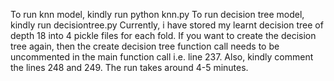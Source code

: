 To run knn model, kindly run python knn.py
To run decision tree model, kindly run decisiontree.py
Currently, i have stored my learnt decision tree of depth 18 into 4 pickle files for each fold.
If you want to create the decision tree again, then the create decision tree function call needs to be uncommented in the main function call i.e. line 237. Also, kindly comment the lines 248 and 249.
The run takes around 4-5 minutes.
